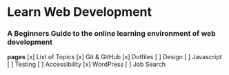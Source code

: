 # Learn Web Development
### A Beginners Guide to the online learning environment of web development

__pages__
[x] List of Topics
[x] Git & GitHub
[x] Dotfiles
[ ] Design
[ ] Javascript
[ ] Testing
[ ] Accessibility
[x] WordPress
[ ] Job Search